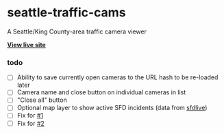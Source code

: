 # seattle-traffic-cams
A Seattle/King County-area traffic camera viewer

**[View live site](https://the-sink.github.io/seattle-traffic-cams/public/)**

### todo

- [ ]  Ability to save currently open cameras to the URL hash to be re-loaded later
- [ ]  Camera name and close button on individual cameras in list
- [ ]  "Close all" button
- [ ]  Optional map layer to show active SFD incidents (data from [sfdlive](https://sfdlive.com))
- [ ]  Fix for [#1](https://github.com/the-sink/seattle-traffic-cams/issues/1)
- [ ]  Fix for [#2](https://github.com/the-sink/seattle-traffic-cams/issues/2)
